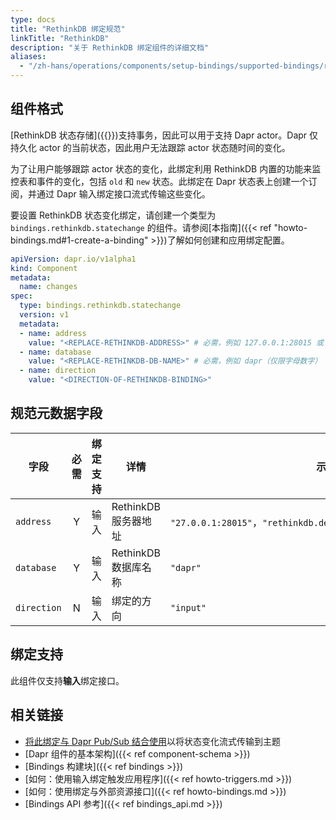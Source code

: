 ```yaml
---
type: docs
title: "RethinkDB 绑定规范"
linkTitle: "RethinkDB"
description: "关于 RethinkDB 绑定组件的详细文档"
aliases:
  - "/zh-hans/operations/components/setup-bindings/supported-bindings/rethinkdb/"
---
```


## 组件格式

[RethinkDB 状态存储]({{<ref setup-rethinkdb.md>}})支持事务，因此可以用于支持 Dapr actor。Dapr 仅持久化 actor 的当前状态，因此用户无法跟踪 actor 状态随时间的变化。

为了让用户能够跟踪 actor 状态的变化，此绑定利用 RethinkDB 内置的功能来监控表和事件的变化，包括 `old` 和 `new` 状态。此绑定在 Dapr 状态表上创建一个订阅，并通过 Dapr 输入绑定接口流式传输这些变化。

要设置 RethinkDB 状态变化绑定，请创建一个类型为 `bindings.rethinkdb.statechange` 的组件。请参阅[本指南]({{< ref "howto-bindings.md#1-create-a-binding" >}})了解如何创建和应用绑定配置。

```yaml
apiVersion: dapr.io/v1alpha1
kind: Component
metadata:
  name: changes
spec:
  type: bindings.rethinkdb.statechange
  version: v1
  metadata:
  - name: address
    value: "<REPLACE-RETHINKDB-ADDRESS>" # 必需，例如 127.0.0.1:28015 或 rethinkdb.default.svc.cluster.local:28015）。
  - name: database
    value: "<REPLACE-RETHINKDB-DB-NAME>" # 必需，例如 dapr（仅限字母数字）
  - name: direction 
    value: "<DIRECTION-OF-RETHINKDB-BINDING>"
```

## 规范元数据字段

| 字段              | 必需 | 绑定支持 |  详情 | 示例 |
|--------------------|:--------:|------------|-----|---------|
| `address` | Y | 输入 | RethinkDB 服务器地址 | `"27.0.0.1:28015"`，`"rethinkdb.default.svc.cluster.local:28015"` |
| `database` | Y | 输入 | RethinkDB 数据库名称 | `"dapr"` |
| `direction` | N | 输入 | 绑定的方向 | `"input"` |

## 绑定支持

此组件仅支持**输入**绑定接口。

## 相关链接

- [将此绑定与 Dapr Pub/Sub 结合使用](https://github.com/mchmarny/dapr-state-store-change-handler)以将状态变化流式传输到主题
- [Dapr 组件的基本架构]({{< ref component-schema >}})
- [Bindings 构建块]({{< ref bindings >}})
- [如何：使用输入绑定触发应用程序]({{< ref howto-triggers.md >}})
- [如何：使用绑定与外部资源接口]({{< ref howto-bindings.md >}})
- [Bindings API 参考]({{< ref bindings_api.md >}})
